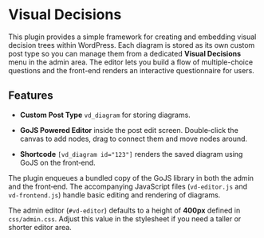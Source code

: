 # Visual Decisions

This plugin provides a simple framework for creating and embedding visual decision trees within WordPress. Each diagram is stored as its own custom post type so you can manage them from a dedicated **Visual Decisions** menu in the admin area.
The editor lets you build a flow of multiple-choice questions and the front-end renders an interactive questionnaire for users.

## Features

- **Custom Post Type** `vd_diagram` for storing diagrams.

- **GoJS Powered Editor** inside the post edit screen. Double‑click the canvas to add nodes, drag to connect them and move nodes around.
- **Shortcode** `[vd_diagram id="123"]` renders the saved diagram using GoJS on the front‑end.

The plugin enqueues a bundled copy of the GoJS library in both the admin and the front‑end. The accompanying JavaScript files (`vd-editor.js` and `vd-frontend.js`) handle basic editing and rendering of diagrams.

The admin editor (`#vd-editor`) defaults to a height of **400px** defined in `css/admin.css`. Adjust this value in the stylesheet if you need a taller or shorter editor area.

